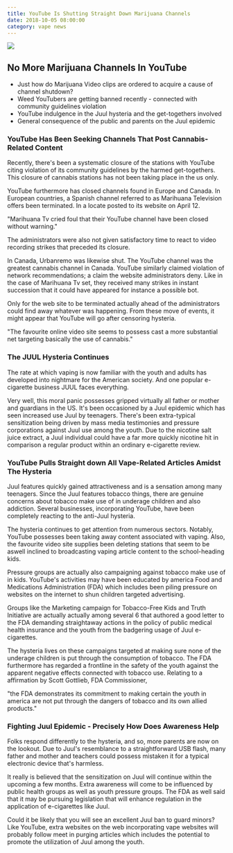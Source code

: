 ```yaml
---
title: YouTube Is Shutting Straight Down Marijuana Channels
date: 2018-10-05 08:00:00
category: vape news
---
```


![](/images/1.jpg)

## No More Marijuana Channels In YouTube

 - Just how do Marijuana Video clips are ordered to acquire a cause of channel shutdown?
 - Weed YouTubers are getting banned recently - connected with community guidelines violation
 - YouTube indulgence in the Juul hysteria and the get-togethers involved
 - General consequence of the public and parents on the Juul epidemic

### YouTube Has Been Seeking Channels That Post Cannabis-Related Content
Recently, there's been a systematic closure of the stations with YouTube citing violation of its community guidelines by the harmed get-togethers. This closure of cannabis stations has not been taking place in the us only.

YouTube furthermore has closed channels found in Europe and Canada. In European countries, a Spanish channel referred to as Marihuana Television offers been terminated. In a locate posted to its website on April 12.

"Marihuana Tv cried foul that their YouTube channel have been closed without warning."

<!-- more -->

The administrators were also not given satisfactory time to react to video recording strikes that preceded its closure.

In Canada, Urbanremo was likewise shut. The YouTube channel was the greatest cannabis channel in Canada. YouTube similarly claimed violation of network recommendations; a claim the website administrators deny. Like in the case of Marihuana Tv set, they received many strikes in instant succession that it could have appeared for instance a possible bot.

Only for the web site to be terminated actually ahead of the administrators could find away whatever was happening. From these move of events, it might appear that YouTube will go after censoring hysteria.

"The favourite online video site seems to possess cast a more substantial net targeting basically the use of cannabis."

### The JUUL Hysteria Continues
The rate at which vaping is now familiar with the youth and adults has developed into nightmare for the American society. And one popular e-cigarette business JUUL faces everything.

Very well, this moral panic possesses gripped virtually all father or mother and guardians in the US. It's been occasioned by a Juul epidemic which has seen increased use Juul by teenagers. There's been extra-typical sensitization being driven by mass media testimonies and pressure corporations against Juul use among the youth. Due to the nicotine salt juice extract, a Juul individual could have a far more quickly nicotine hit in comparison a regular product within an ordinary e-cigarette review.

### YouTube Pulls Straight down All Vape-Related Articles Amidst The Hysteria
Juul features quickly gained attractiveness and is a sensation among many teenagers. Since the Juul features tobacco things, there are genuine concerns about tobacco make use of in underage children and also addiction. Several businesses, incorporating YouTube, have been completely reacting to the anti-Juul hysteria.

The hysteria continues to get attention from numerous sectors. Notably, YouTube possesses been taking away content associated with vaping. Also, the favourite video site supplies been deleting stations that seem to be aswell inclined to broadcasting vaping article content to the school-heading kids.

Pressure groups are actually also campaigning against tobacco make use of in kids. YouTube's activities may have been educated by america Food and Medications Administration (FDA) which includes been piling pressure on websites on the internet to shun children targeted advertising.

Groups like the Marketing campaign for Tobacco-Free Kids and Truth Initiative are actually actually among several 6 that authored a good letter to the FDA demanding straightaway actions in the policy of public medical health insurance and the youth from the badgering usage of Juul e-cigarettes.

The hysteria lives on these campaigns targeted at making sure none of the underage children is put through the consumption of tobacco. The FDA furthermore has regarded a frontline in the safety of the youth against the apparent negative effects connected with tobacco use. Relating to a affirmation by Scott Gottlieb, FDA Commissioner,

"the FDA demonstrates its commitment to making certain the youth in america are not put through the dangers of tobacco and its own allied products."

### Fighting Juul Epidemic - Precisely How Does Awareness Help
Folks respond differently to the hysteria, and so, more parents are now on the lookout. Due to Juul's resemblance to a straightforward USB flash, many father and mother and teachers could possess mistaken it for a typical electronic device that's harmless.

It really is believed that the sensitization on Juul will continue within the upcoming a few months. Extra awareness will come to be influenced by public health groups as well as youth pressure groups. The FDA as well said that it may be pursuing legislation that will enhance regulation in the application of e-cigarettes like Juul.

Could it be likely that you will see an excellent Juul ban to guard minors? Like YouTube, extra websites on the web incorporating vape websites will probably follow meet in purging articles which includes the potential to promote the utilization of Juul among the youth.
